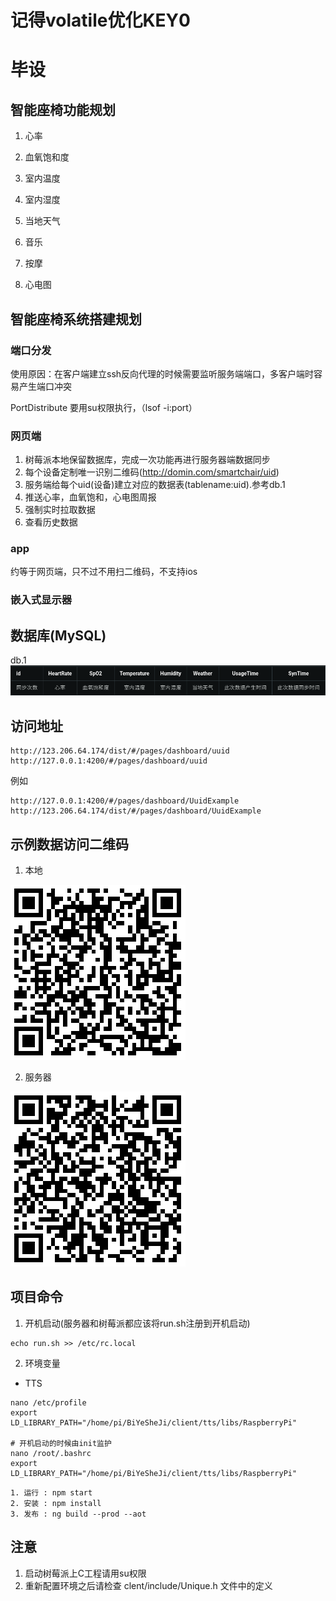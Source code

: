 # 记得volatile优化KEY0
# 毕设
## 智能座椅功能规划
1. 心率
2. 血氧饱和度
3. 室内温度
4. 室内湿度
5. 当地天气
6. 音乐

7. 按摩
8. 心电图

## 智能座椅系统搭建规划

### 端口分发

使用原因：在客户端建立ssh反向代理的时候需要监听服务端端口，多客户端时容易产生端口冲突

PortDistribute 要用su权限执行，（lsof -i:port）

### 网页端
1. 树莓派本地保留数据库，完成一次功能再进行服务器端数据同步
2. 每个设备定制唯一识别二维码(http://domin.com/smartchair/uid)
3. 服务端给每个uid(设备)建立对应的数据表(tablename:uid).参考db.1
4. 推送心率，血氧饱和，心电图周报
5. 强制实时拉取数据
6. 查看历史数据

### app

约等于网页端，只不过不用扫二维码，不支持ios

### 嵌入式显示器

## 数据库(MySQL)
db.1
  ![数据库](server/admin/config/db.png)

## 访问地址
```
http://123.206.64.174/dist/#/pages/dashboard/uuid
http://127.0.0.1:4200/#/pages/dashboard/uuid

```
例如
```
http://127.0.0.1:4200/#/pages/dashboard/UuidExample
http://123.206.64.174/dist/#/pages/dashboard/UuidExample
```
## 示例数据访问二维码
1. 本地

  ![示例](server/admin/config/QRcode.png)

2. 服务器

  ![服务器](server/admin/config/serverQrcode.png)


## 项目命令
1. 开机启动(服务器和树莓派都应该将run.sh注册到开机启动)
```
echo run.sh >> /etc/rc.local
```
2. 环境变量
  - TTS
  ```
  nano /etc/profile
  export LD_LIBRARY_PATH="/home/pi/BiYeSheJi/client/tts/libs/RaspberryPi"

  # 开机启动的时候由init监护
  nano /root/.bashrc
  export LD_LIBRARY_PATH="/home/pi/BiYeSheJi/client/tts/libs/RaspberryPi"
  ```

```
1. 运行 : npm start
2. 安装 : npm install
3. 发布 : ng build --prod --aot
```

## 注意
1. 启动树莓派上C工程请用su权限
2. 重新配置环境之后请检查 clent/include/Unique.h 文件中的定义
